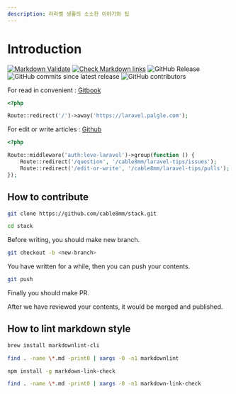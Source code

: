 ```yaml
---
description: 라라벨 생활의 소소한 이야기와 팁
---
```


# Introduction

[![Markdown Validate](https://github.com/cable8mm/laravel-tips/actions/workflows/markdown-validate.yml/badge.svg)](https://github.com/cable8mm/laravel-tips/actions/workflows/markdown-validate.yml)
[![Check Markdown links](https://github.com/cable8mm/laravel-tips/actions/workflows/markdown-link-check.yml/badge.svg)](https://github.com/cable8mm/laravel-tips/actions/workflows/markdown-link-check.yml)
![GitHub Release](https://img.shields.io/github/v/release/cable8mm/laravel-tips)
![GitHub commits since latest release](https://img.shields.io/github/commits-since/cable8mm/laravel-tips/latest)
![GitHub contributors](https://img.shields.io/github/contributors/cable8mm/laravel-tips)

For read in convenient : [Gitbook](https://laravel.palgle.com)

```php
<?php

Route::redirect('/')->away('https://laravel.palgle.com');
```

For edit or write articles : [Github](https://github.com/cable8mm/laravel-tips)

```php
<?php

Route::middleware('auth:love-laravel')->group(function () {
    Route::redirect('/question', '/cable8mm/laravel-tips/issues');
    Route::redirect('/edit-or-write', '/cable8mm/laravel-tips/pulls');
});
```

## How to contribute

```sh
git clone https://github.com/cable8mm/stack.git

cd stack
```

Before writing, you should make new branch.

```sh
git checkout -b <new-branch>
```

You have written for a while, then you can push your contents.

```sh
git push
```

Finally you should make PR.

After we have reviewed your contents, it would be merged and published.

## How to lint markdown style

```sh
brew install markdownlint-cli

find . -name \*.md -print0 | xargs -0 -n1 markdownlint
```

```sh
npm install -g markdown-link-check

find . -name \*.md -print0 | xargs -0 -n1 markdown-link-check
```
